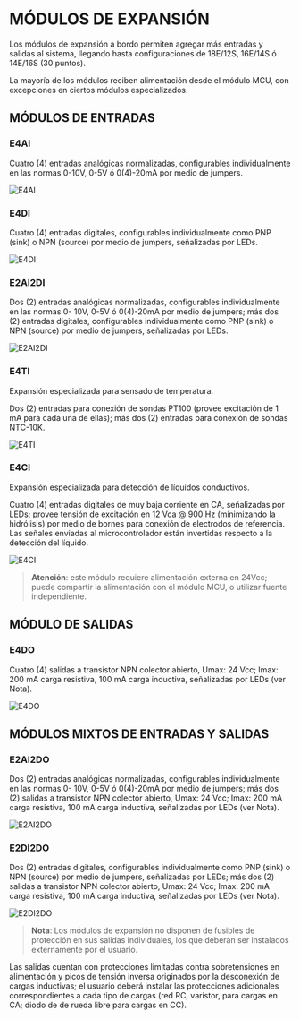 # MÓDULOS DE EXPANSIÓN

Los módulos de expansión a bordo permiten agregar más entradas y salidas al sistema,
llegando hasta configuraciones de 18E/12S, 16E/14S ó 14E/16S (30 puntos).

La mayoría de los módulos reciben alimentación desde el módulo MCU, con excepciones en
ciertos módulos especializados.

## MÓDULOS DE ENTRADAS

### E4AI

Cuatro (4) entradas analógicas normalizadas, configurables individualmente en las
normas 0-10V, 0-5V ó 0(4)-20mA por medio de jumpers.

![E4AI](../images/e4ai.png) <!--{.center}-->

### E4DI

Cuatro (4) entradas digitales, configurables individualmente como PNP (sink) o NPN
(source) por medio de jumpers, señalizadas por LEDs.

![E4DI](../images/e4di.png)


### E2AI2DI

Dos (2) entradas analógicas normalizadas, configurables individualmente en las normas 0-
10V, 0-5V ó 0(4)-20mA por medio de jumpers; más dos (2) entradas digitales,
configurables individualmente como PNP (sink) o NPN (source) por medio de jumpers,
señalizadas por LEDs.

![E2AI2DI](../images/e2ai2di.png)


### E4TI

Expansión especializada para sensado de temperatura.

Dos (2) entradas para conexión de sondas PT100 (provee excitación de 1 mA para cada
una de ellas); más dos (2) entradas para conexión de sondas NTC-10K.

![E4TI](../images/e4ti.png)


### E4CI

Expansión especializada para detección de líquidos conductivos.

Cuatro (4) entradas digitales de muy baja corriente en CA, señalizadas por LEDs; provee
tensión de excitación en 12 Vca @ 900 Hz (minimizando la hidrólisis) por medio de bornes
para conexión de electrodos de referencia. Las señales enviadas al microcontrolador
están invertidas respecto a la detección del líquido.

![E4CI](../images/e4ci.png)


> **Atención**: este módulo requiere alimentación externa en 24Vcc; puede compartir la
> alimentación con el módulo MCU, o utilizar fuente independiente.

## MÓDULO DE SALIDAS

### E4DO

Cuatro (4) salidas a transistor NPN colector abierto, Umax: 24 Vcc; Imax: 200 mA carga
resistiva, 100 mA carga inductiva, señalizadas por LEDs (ver Nota).

![E4DO](../images/e4do.png)


## MÓDULOS MIXTOS DE ENTRADAS Y SALIDAS

### E2AI2DO

Dos (2) entradas analógicas normalizadas, configurables individualmente en las normas 0-
10V, 0-5V ó 0(4)-20mA por medio de jumpers; más dos (2) salidas a transistor NPN
colector abierto, Umax: 24 Vcc; Imax: 200 mA carga resistiva, 100 mA carga inductiva,
señalizadas por LEDs (ver Nota).

![E2AI2DO](../images/e2ai2do.png)


### E2DI2DO

Dos (2) entradas digitales, configurables individualmente como PNP (sink) o NPN (source)
por medio de jumpers, señalizadas por LEDs; más dos (2) salidas a transistor NPN
colector abierto, Umax: 24 Vcc; Imax: 200 mA carga resistiva, 100 mA carga inductiva,
señalizadas por LEDs (ver Nota).

![E2DI2DO](../images/e2di2do.png)


> **Nota**:
> Los módulos de expansión no disponen de fusibles de protección en sus salidas individuales,
> los que deberán ser instalados externamente por el usuario.

Las salidas cuentan con protecciones limitadas contra sobretensiones en alimentación y picos
de tensión inversa originados por la desconexión de cargas inductivas; el usuario deberá
instalar las protecciones adicionales correspondientes a cada tipo de cargas (red RC, varistor,
para cargas en CA; diodo de de rueda libre para cargas en CC).
